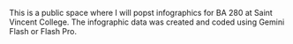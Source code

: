 This is a public space where I will popst infographics for BA 280 at Saint Vincent College. The infographic data was created and coded using Gemini Flash or Flash Pro.
